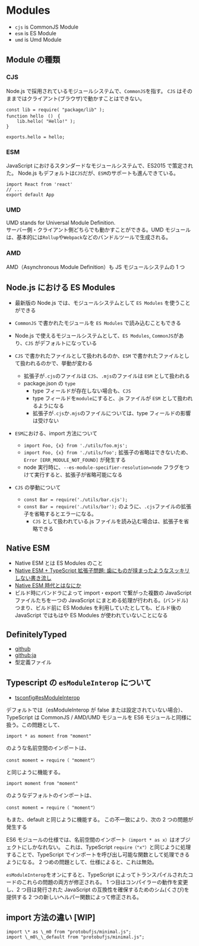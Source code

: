 # Modules

- `cjs` is CommonJS Module
- `esm` is ES Module
- `umd` is Umd Module

## Module の種類

### CJS

Node.js で採用されているモジュールシステムで、`CommonJS`を指す。
`CJS` はそのままではクライアント(ブラウザ)で動かすことはできない。

```
const lib = require( "package/lib" );
function hello　()　{
    lib.hello( "Hello!" );
}

exports.hello = hello;
```

### ESM

JavaScript におけるスタンダードなモジュールシステムで、ES2015 で策定された。
Node.js もデフォルトは`CJS`だが、`ESM`のサポートも進んできている。

```
import React from 'react'
// ...
export default App
```

### UMD

UMD stands for Universal Module Definition.  
サーバー側・クライアント側どちらでも動かすことができる。UMD モジュールは、基本的には`Rollup`や`Webpack`などのバンドルツールで生成される。

### AMD

AMD（Asynchronous Module Definition）も JS モジュールシステムの 1 つ

## Node.js における ES Modules

- 最新版の Node.js では、モジュールシステムとして `ES Modules` を使うことができる
- `CommonJS` で書かれたモジュールを `ES Modules` で読み込むこともできる
- Node.js で使えるモジュールシステムとして、`ES Modules`, `CommonJS`があり、`CJS` がデフォルトになっている
- `CJS` で書かれたファイルとして扱われるのか、`ESM` で書かれたファイルとして扱われるのかで、挙動が変わる
  - 拡張子が`.cjs`のファイルは `CJS`、`.mjs`のファイルは `ESM` として扱われる
  - package.json の `type`
    - type フィールドが存在しない場合も、`CJS`
    - type フィールドを`module`にすると、.js ファイルが `ESM` として扱われるようになる
    - 拡張子が`.cjs`か`.mjs`のファイルについては、type フィールドの影響は受けない
- `ESM`における、import 方法について
  - `import Foo, {x} from './utils/foo.mjs';`
  - `import Foo, {x} from './utils/foo';` 拡張子の省略はできないため、`Error [ERR_MODULE_NOT_FOUND]` が発生する
  - node 実行時に、`--es-module-specifier-resolution=node` フラグをつけて実行すると、拡張子が省略可能になる
- `CJS` の挙動について

  - `const Bar = require('./utils/bar.cjs');`
  - `const Bar = require('./utils/bar');` のように、`.cjs`ファイルの拡張子を省略するとエラーになる。
    - `CJS` として扱われている.js ファイルを読み込む場合は、拡張子を省略できる

## Native ESM

- Native ESM とは ES Modules のこと
- [Native ESM + TypeScript 拡張子問題: 歯にものが挟まったようなスッキリしない書き流し](https://zenn.dev/qnighy/articles/19603f11d5f264)
- [Native ESM 時代とはなにか](https://zenn.dev/uhyo/articles/what-is-native-esm-era)
- ビルド時にバンドラによって import・export で繋がった複数の JavaScript ファイルたちを一つの JavaScript にまとめる処理が行われる。(バンドル)
  つまり、ビルド前に ES Modules を利用していたとしても、ビルド後の JavaScript ではもはや ES Modules が使われていないことになる

## DefinitelyTyped

- [github](https://github.com/DefinitelyTyped/DefinitelyTyped)
- [github:ja](https://github.com/DefinitelyTyped/DefinitelyTyped/blob/master/README.ja.md)
- 型定義ファイル

## Typescript の `esModuleInterop` について

- [tsconfig#esModuleInterop](https://www.typescriptlang.org/tsconfig#esModuleInterop)

デフォルトでは（esModuleInterop が false または設定されていない場合）、TypeScript は CommonJS / AMD/UMD モジュールを ES6 モジュールと同様に扱う。この問題として、

```
import * as moment from "moment"
```

のような名前空間のインポートは、

```
const moment = require（ "moment"）
```

と同じように機能する。

```
import moment from "moment"
```

のようなデフォルトのインポートは、

```
const moment = require（ "moment"）
```

もまた、default と同じように機能する。
この不一致により、次の 2 つの問題が発生する

ES6 モジュールの仕様では、名前空間のインポート`（import * as x）`はオブジェクトにしかなれない。
これは、TypeScript `require（"x"）`と同じように処理することで、TypeScript でインポートを呼び出し可能な関数として処理できるようになる。
2 つめの問題として、仕様によると、これは無効。

`esModuleInterop`をオンにすると、TypeScript によってトランスパイルされたコードのこれらの問題の両方が修正される。
1 つ目はコンパイラーの動作を変更し、2 つ目は発行された JavaScript の互換性を確保するためのシム(くさび)を提供する 2 つの新しいヘルパー関数によって修正される。

## import 方法の違い [WIP]

```
import \* as \_m0 from "protobufjs/minimal.js";
import \_m0\_\_default from "protobufjs/minimal.js";
```

